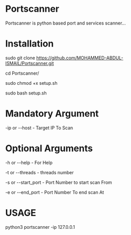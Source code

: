 # Portscanner

Portscanner is python based port and services scanner...

# Installation

sudo git clone https://github.com/MOHAMMED-ABDUL-ISMAIL/Portscanner.git

cd Portscanner/

sudo chmod +x setup.sh

sudo bash setup.sh

# Mandatory Argument

-ip or --host - Target IP To Scan

# Optional Arguments

-h or --help - For Help

-t or --threads - threads number

-s or --start_port - Port Number to start scan From

-e or --end_port - Port Number To end scan At

# USAGE

python3 portscanner -ip 127.0.0.1 

